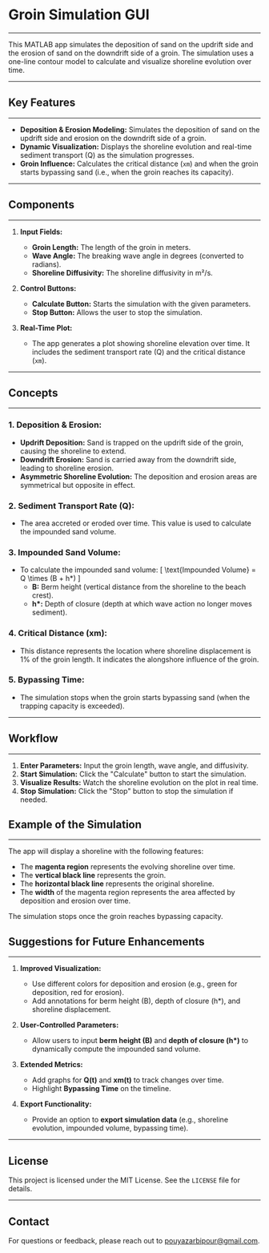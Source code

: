# Groin Simulation GUI

---

This MATLAB app simulates the deposition of sand on the updrift side and the erosion of sand on the downdrift side of a groin. The simulation uses a one-line contour model to calculate and visualize shoreline evolution over time.

---

## Key Features

---

- **Deposition & Erosion Modeling:** Simulates the deposition of sand on the updrift side and erosion on the downdrift side of a groin.
- **Dynamic Visualization:** Displays the shoreline evolution and real-time sediment transport (Q) as the simulation progresses.
- **Groin Influence:** Calculates the critical distance (`xm`) and when the groin starts bypassing sand (i.e., when the groin reaches its capacity).

---

## Components

---

1. **Input Fields:**
   - **Groin Length:** The length of the groin in meters.
   - **Wave Angle:** The breaking wave angle in degrees (converted to radians).
   - **Shoreline Diffusivity:** The shoreline diffusivity in m²/s.

2. **Control Buttons:**
   - **Calculate Button:** Starts the simulation with the given parameters.
   - **Stop Button:** Allows the user to stop the simulation.

3. **Real-Time Plot:**
   - The app generates a plot showing shoreline elevation over time. It includes the sediment transport rate (Q) and the critical distance (`xm`).

---

## Concepts

---

### 1. **Deposition & Erosion:**
- **Updrift Deposition:** Sand is trapped on the updrift side of the groin, causing the shoreline to extend.
- **Downdrift Erosion:** Sand is carried away from the downdrift side, leading to shoreline erosion.
- **Asymmetric Shoreline Evolution:** The deposition and erosion areas are symmetrical but opposite in effect.

### 2. **Sediment Transport Rate (Q):**
- The area accreted or eroded over time. This value is used to calculate the impounded sand volume.

### 3. **Impounded Sand Volume:**
- To calculate the impounded sand volume:
  \[
  \text{Impounded Volume} = Q \times (B + h*)
  \]
  - **B:** Berm height (vertical distance from the shoreline to the beach crest).
  - **h\*:** Depth of closure (depth at which wave action no longer moves sediment).

### 4. **Critical Distance (xm):**
- This distance represents the location where shoreline displacement is 1% of the groin length. It indicates the alongshore influence of the groin.

### 5. **Bypassing Time:**
- The simulation stops when the groin starts bypassing sand (when the trapping capacity is exceeded).

---

## Workflow

---

1. **Enter Parameters:** Input the groin length, wave angle, and diffusivity.
2. **Start Simulation:** Click the "Calculate" button to start the simulation.
3. **Visualize Results:** Watch the shoreline evolution on the plot in real time.
4. **Stop Simulation:** Click the "Stop" button to stop the simulation if needed.

## Example of the Simulation

---

The app will display a shoreline with the following features:
- The **magenta region** represents the evolving shoreline over time.
- The **vertical black line** represents the groin.
- The **horizontal black line** represents the original shoreline.
- The **width** of the magenta region represents the area affected by deposition and erosion over time.

The simulation stops once the groin reaches bypassing capacity.

## Suggestions for Future Enhancements

---

1. **Improved Visualization:**
   - Use different colors for deposition and erosion (e.g., green for deposition, red for erosion).
   - Add annotations for berm height (B), depth of closure (h*), and shoreline displacement.

2. **User-Controlled Parameters:**
   - Allow users to input **berm height (B)** and **depth of closure (h\*)** to dynamically compute the impounded sand volume.

3. **Extended Metrics:**
   - Add graphs for **Q(t)** and **xm(t)** to track changes over time.
   - Highlight **Bypassing Time** on the timeline.

4. **Export Functionality:**
   - Provide an option to **export simulation data** (e.g., shoreline evolution, impounded volume, bypassing time).
  
---

## License  
This project is licensed under the MIT License. See the `LICENSE` file for details.  

---

## Contact  
For questions or feedback, please reach out to pouyazarbipour@gmail.com.
